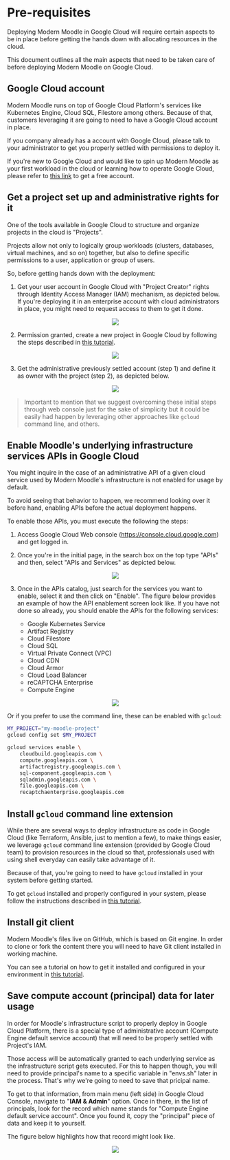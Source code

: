 # Pre-requisites

Deploying Modern Moodle in Google Cloud will require certain aspects to be in place before getting the hands down with allocating resources in the cloud.

This document outlines all the main aspects that need to be taken care of before deploying Modern Moodle on Google Cloud.

## Google Cloud account

Modern Moodle runs on top of Google Cloud Platform's services like Kubernetes Engine, Cloud SQL, Filestore among others. Because of that, customers leveraging it are going to need to have a Google Cloud account in place.

If you company already has a account with Google Cloud, please talk to your administrator to get you properly settled with permissions to deploy it.

If you're new to Google Cloud and would like to spin up Modern Moodle as your first workload in the cloud or learning how to operate Google Cloud, please refer to [this link](https://cloud.google.com/free) to get a free account.

## Get a project set up and administrative rights for it

One of the tools available in Google Cloud to structure and organize projects in the cloud is "Projects". 

Projects allow not only to logically group workloads (clusters, databases, virtual machines, and so on) together, but also to define specific permissions to a user, application or group of users.

So, before getting hands down with the deployment:

1. Get your user account in Google Cloud with "Project Creator" rights through Identity Access Manager (IAM) mechanism, as depicted below. If you're deploying it in an enterprise account with cloud administrators in place, you might need to request access to them to get it done.

<p align="center">
    <img src="img/../../img/iam-user-account.png">
</p>

2. Permission granted, create a new project in Google Cloud by following the steps described in [this tutorial](https://cloud.google.com/resource-manager/docs/creating-managing-projects).

<p align="center">
    <img src="img/../../img/new-project-google-console.png">
</p>

3. Get the administrative previously settled account (step 1) and define it as owner with the project (step 2), as depicted below.

<p align="center">
    <img src="img/../../img/iam-account-owner-project.png">
</p>

> Important to mention that we suggest overcoming these initial steps through web console just for the sake of simplicity but it could be easily had happen by leveraging other approaches like `gcloud` command line, and others.

## Enable Moodle's underlying infrastructure services APIs in Google Cloud

You might inquire in the case of an administrative API of a given cloud service used by Modern Moodle's infrastructure is not enabled for usage by default. 

To avoid seeing that behavior to happen, we recommend looking over it before hand, enabling APIs before the actual deployment happens.

To enable those APIs, you must execute the following the steps:

1. Access Google Cloud Web console (https://console.cloud.google.com) and get logged in.

2. Once you're in the initial page, in the search box on the top type "APIs" and then, select "APIs and Services" as depicted below.

<p align="center">
    <img src="img/../../img/apis-services-enablement.png">
</p>

3. Once in the APIs catalog, just search for the services you want to enable, select it and then click on "Enable". The figure below provides an example of how the API enablement screen look like. 
If you have not done so already, you should enable the APIs for the following services:

   * Google Kubernetes Service
   * Artifact Registry
   * Cloud Filestore
   * Cloud SQL
   * Virtual Private Connect (VPC)
   * Cloud CDN
   * Cloud Armor
   * Cloud Load Balancer
   * reCAPTCHA Enterprise
   * Compute Engine

<p align="center">
    <img src="img/../../img/enabling-api-console.png">
</p>

Or if you prefer to use the command line, these can be enabled with `gcloud`:

```sh
MY_PROJECT="my-moodle-project"
gcloud config set $MY_PROJECT

gcloud services enable \
    cloudbuild.googleapis.com \
    compute.googleapis.com \
    artifactregistry.googleapis.com \
    sql-component.googleapis.com \
    sqladmin.googleapis.com \
    file.googleapis.com \
    recaptchaenterprise.googleapis.com
```

## Install `gcloud` command line extension

While there are several ways to deploy infrastructure as code in Google Cloud (like Terraform, Ansible, just to mention a few), to make things easier, we leverage `gcloud` command line extension (provided by Google Cloud team) to provision resources in the cloud so that, professionals used with using shell everyday can easily take advantage of it.

Because of that, you're going to need to have `gcloud` installed in your system before getting started.

To get `gcloud` installed and properly configured in your system, please follow the instructions described in [this tutorial](https://cloud.google.com/sdk/docs/install).

## Install git client

Modern Moodle's files live on GitHub, which is based on Git engine. In order to clone or fork the content there you will need to have Git client installed in working machine. 

You can see a tutorial on how to get it installed and configured in your environment in [this tutorial](https://git-scm.com/book/en/v2/Getting-Started-Installing-Git).

## Save compute account (principal) data for later usage

In order for Moodle's infrastructure script to properly deploy in Google Cloud Platform, there is a special type of administrative account (Compute Engine default service account) that will need to be properly settled with Project's IAM.

Those access will be automatically granted to each underlying service as the infrastructure script gets executed. For this to happen though, you will need to provide principal's name to a specific variable in "envs.sh" later in the process. That's why we're going to need to save that pricipal name.

To get to that information, from main menu (left side) in Google Cloud Console, navigate to "**IAM & Admin**" option. Once in there, in the list of principals, look for the record which name stands for "Compute Engine default service account". Once you found it, copy the "principal" piece of data and keep it to yourself.

The figure below highlights how that record might look like.

<p align="center">
    <img src="img/../../img/principal-compute-account.png">
</p>
